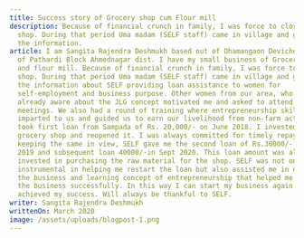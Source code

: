```yaml
---
title: Success story of Grocery shop cum Flour mill
description: Because of financial crunch in family, I was force to close my
  shop. During that period Uma madam (SELF staff) came in village and gave us
  the information.
article: I am Sangita Rajendra Deshmukh based out of Dhamangaon Deviche village
  of Pathardi Block Ahmednagar dist. I have my small business of Grocery Shop
  and flour mill. Because of financial crunch in family, I was force to close my
  shop. During that period Uma madam (SELF staff) came in village and gave us
  the information about SELF providing loan assistance to women for
  self-employment and business purpose. Other women from our area, who were
  already aware about the JLG concept motivated me and asked to attend all the
  meetings. We also had a round of training where entrepreneurship skills were
  imparted to us and guided us to earn our livelihood from non-farm activity. I
  took first loan from Sampada of Rs. 20,000/- on June 2018. I invested in my
  grocery shop and reopened it. I was always committed for timely repayment and
  keeping the same in view, SELF gave me the second loan of Rs.30000/- on June
  2019 and subsequent loan 40000/-in Sept 2020. This loan amount was always
  invested in purchasing the raw material for the shop. SELF was not only
  instrumental in helping me restart the loan but also assisted me in expanding
  the business and learning concept of entrepreneurship that helped me to lead
  the business successfully. In this way I can start my business again and
  achieved my success. Will always be thankful to SELF.
writer: Sangita Rajendra Deshmukh
writtenOn: March 2020
image: /assets/uploads/blogpost-1.png
---
```

